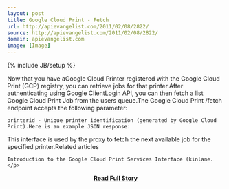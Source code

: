 ```yaml
---
layout: post
title: Google Cloud Print - Fetch
url: http://apievangelist.com/2011/02/08/2822/
source: http://apievangelist.com/2011/02/08/2822/
domain: apievangelist.com
image: [Image]
---
```

{% include JB/setup %}<p>Now that you have aGoogle Cloud Printer registered with the Google Cloud Print (GCP) registry, you can retrieve jobs for that printer.After authenticating using Google ClientLogin API, you can then fetch a list Google Cloud Print Job from the users queue.The Google Cloud Print /fetch endpoint accepts the following parameter:

	printerid - Unique printer identification (generated by Google Cloud Print).Here is an example JSON response:
 
This interface is used by the proxy to fetch the next available job for the specified printer.Related articles

	Introduction to the Google Cloud Print Services Interface (kinlane.</p>
<center><p><a href="http://apievangelist.com/2011/02/08/2822/" style='padding:25px; font-sze:18px; font-weight: bold;'>Read Full Story</a></p></center>
